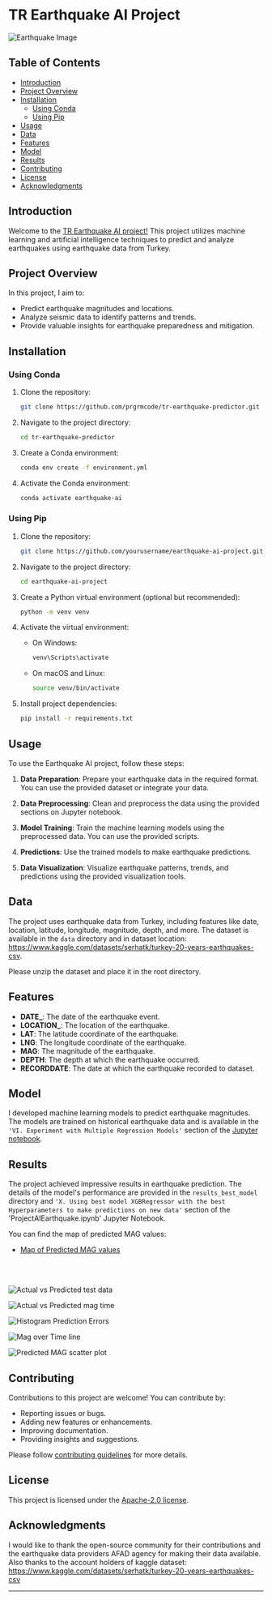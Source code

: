 # TR Earthquake AI Project

![Earthquake Image](earthquake.jpg)

## Table of Contents

- [Introduction](#introduction)
- [Project Overview](#project-overview)
- [Installation](#installation)
  - [Using Conda](#using-conda)
  - [Using Pip](#using-pip)
- [Usage](#usage)
- [Data](#data)
- [Features](#features)
- [Model](#model)
- [Results](#results)
- [Contributing](#contributing)
- [License](#license)
- [Acknowledgments](#acknowledgments)

## Introduction

Welcome to the [TR Earthquake AI project!](ProjectAIEarthquake.ipynb) This project utilizes machine learning and artificial intelligence techniques to predict and analyze earthquakes using earthquake data from Turkey.

## Project Overview

In this project, I aim to:

- Predict earthquake magnitudes and locations.
- Analyze seismic data to identify patterns and trends.
- Provide valuable insights for earthquake preparedness and mitigation.

## Installation

### Using Conda

1. Clone the repository:

   ```bash
   git clone https://github.com/prgrmcode/tr-earthquake-predictor.git
   ```

2. Navigate to the project directory:

   ```bash
   cd tr-earthquake-predictor
   ```

3. Create a Conda environment:

   ```bash
   conda env create -f environment.yml
   ```

4. Activate the Conda environment:

   ```bash
   conda activate earthquake-ai
   ```

### Using Pip

1. Clone the repository:

   ```bash
   git clone https://github.com/yourusername/earthquake-ai-project.git
   ```

2. Navigate to the project directory:

   ```bash
   cd earthquake-ai-project
   ```

3. Create a Python virtual environment (optional but recommended):

   ```bash
   python -m venv venv
   ```

4. Activate the virtual environment:

   - On Windows:

     ```bash
     venv\Scripts\activate
     ```

   - On macOS and Linux:

     ```bash
     source venv/bin/activate
     ```

5. Install project dependencies:

   ```bash
   pip install -r requirements.txt
   ```

## Usage

To use the Earthquake AI project, follow these steps:

1. **Data Preparation**: Prepare your earthquake data in the required format. You can use the provided dataset or integrate your data.

2. **Data Preprocessing**: Clean and preprocess the data using the provided sections on Jupyter notebook.

3. **Model Training**: Train the machine learning models using the preprocessed data. You can use the provided scripts.

4. **Predictions**: Use the trained models to make earthquake predictions.

5. **Data Visualization**: Visualize earthquake patterns, trends, and predictions using the provided visualization tools.

## Data

The project uses earthquake data from Turkey, including features like date, location, latitude, longitude, magnitude, depth, and more. The dataset is available in the `data` directory and in dataset location: https://www.kaggle.com/datasets/serhatk/turkey-20-years-earthquakes-csv.

Please unzip the dataset and place it in the root directory.

## Features

- **DATE\_**: The date of the earthquake event.
- **LOCATION\_**: The location of the earthquake.
- **LAT**: The latitude coordinate of the earthquake.
- **LNG**: The longitude coordinate of the earthquake.
- **MAG**: The magnitude of the earthquake.
- **DEPTH**: The depth at which the earthquake occurred.
- **RECORDDATE**: The date at which the earthquake recorded to dataset.

## Model

I developed machine learning models to predict earthquake magnitudes. The models are trained on historical earthquake data and is available in the `'VI. Experiment with Multiple Regression Models'` section of the [Jupyter notebook](ProjectAIEarthquake.ipynb).

## Results

The project achieved impressive results in earthquake prediction. The details of the model's performance are provided in the `results_best_model` directory and `'X. Using best model XGBRegressor with the best Hyperparameters to make predictions on new data'` section of the 'ProjectAIEarthquake.ipynb' Jupyter Notebook.

You can find the map of predicted MAG values:

- [Map of Predicted MAG values](https://prgrmcode.github.io/tr-earthquake-predictor/)

<br>
<br>

![Actual vs Predicted test data](./results_best_model/actual_predicted_test_data.png)

![Actual vs Predicted mag time](./results_best_model/actual_vs_predicted_mag_time.png)

![Histogram Prediction Errors](./results_best_model/histogram_prediction_errors.png)

![Mag over Time line](./results_best_model/MAG_over_time_line.png)

![Predicted MAG scatter plot](./results_best_model/scatter_plot_Predicted_MAG_values_at_locations.png)



## Contributing

Contributions to this project are welcome! You can contribute by:

- Reporting issues or bugs.
- Adding new features or enhancements.
- Improving documentation.
- Providing insights and suggestions.

Please follow [contributing guidelines](CONTRIBUTING.md) for more details.

## License

This project is licensed under the [Apache-2.0 license](LICENSE).

## Acknowledgments

I would like to thank the open-source community for their contributions and the earthquake data providers AFAD agency for making their data available. Also thanks to the account holders of kaggle dataset: https://www.kaggle.com/datasets/serhatk/turkey-20-years-earthquakes-csv

---
